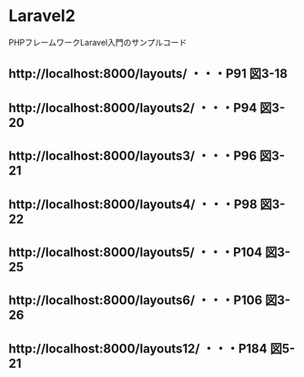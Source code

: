 # Laravel2
PHPフレームワークLaravel入門のサンプルコード

## http://localhost:8000/layouts/  ・・・P91 図3-18
## http://localhost:8000/layouts2/ ・・・P94 図3-20
## http://localhost:8000/layouts3/ ・・・P96 図3-21
## http://localhost:8000/layouts4/ ・・・P98 図3-22
## http://localhost:8000/layouts5/ ・・・P104 図3-25
## http://localhost:8000/layouts6/ ・・・P106 図3-26

## http://localhost:8000/layouts12/ ・・・P184 図5-21
